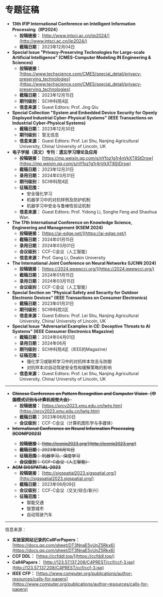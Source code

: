 # 专题征稿

- **13th IFIP International Conference on Intelligent Information Processing（IIP2024）**
  - **投稿链接：** [http://www.intsci.ac.cn/iip2024/](http://www.intsci.ac.cn/iip2024/)
  - **截稿日期：** 2023年12月04日
- **Special Issue "Privacy-Preserving Technologies for Large-scale Artificial Intelligence" (CMES-Computer Modeling IN Engineering & Sciences)** 
  - **投稿链接：** [https://www.techscience.com/CMES/special_detail/privacy-preserving_technologies](https://www.techscience.com/CMES/special_detail/privacy-preserving_technologies)
  - **截稿日期：** 2023年12月15日
  - **期刊级别：** SCI中科院4区
  - **信息来源：** Guest Editors: Prof. Jing Qiu
- **Special Collection "System and Embedded Device Security for Openly Deployed Industrial Cyber-Physical Systems" (IEEE Transactions on Industrial Cyber-Physical Systems)**
  - **截稿日期：** 2023年12月30日
  - **期刊级别：** 暂无信息
  - **信息来源：** Guest Editors: Prof. Lei Shu, Nanjing Agricultural University, China/ University of Lincoln, UK
- **电子学报（英文）专刊：遗忘学习理论及应用**
  - **投稿链接：** [https://mp.weixin.qq.com/s/nYfoz1g1r4nVkXT8StDrsw](https://mp.weixin.qq.com/s/nYfoz1g1r4nVkXT8StDrsw)
  - **截稿日期：** 2023年12月31日
  - **录用日期：** 2024年03月31日
  - **期刊级别：** SCI中科院4区
  - **征稿范围：** 
    - 安全强化学习
    - 机器学习中的对抗样例及防护机制
    - 机器学习中安全与鲁棒性验证机制
  - **信息来源：** Guest Editors: Prof. Yidong Li, Songhe Feng and Shaohua Wan.
- **The 17th International Conference on Knowledge Science, Engineering and Management (KSEM 2024)**
  - **投稿链接：** [https://ai-edge.net/](https://ai-edge.net/)
  - **截稿日期：** 2024年01月15日
  - **录用日期：** 2024年03月01日
  - **会议级别：** CCF-C会议（人工智能）
  - **信息来源：** Prof. Gang Li, Deakin University
- **The International Joint Conference on Neural Networks (IJCNN 2024)**
  - **投稿链接：** [https://2024.ieeewcci.org/](https://2024.ieeewcci.org/)
  - **截稿日期：** 2024年01月15日
  - **录用日期：** 2024年03月15日
  - **会议级别：** CCF-C会议（人工智能）
- **Special Section on "Physical Safety and Security for Outdoor Electronic Devices" (IEEE Transactions on Consumer Electronics)**
  - **截稿日期：** 2023年01月31日
  - **期刊级别：** SCI中科院2区
  - **信息来源：** Guest Editors: Prof. Lei Shu, Nanjing Agricultural University, China/ University of Lincoln, UK
- **Special Issue "Adversarial Examples in CE: Deceptive Threats to AI Systems" (IEEE Consumer Electronics Magazine)**
  - **截稿日期：** 2024年04月01日
  - **录用日期：** 2024年06月
  - **期刊级别：** SCI中科院4区（IEEE的Magazine）
  - **征稿范围：** 
    - 强化学习或联邦学习中的对抗样本攻击与防御
    - 对抗样本对自动驾驶安全性和缓解策略的影响
  - **信息来源：** Guest Editors: Prof. Lei Shu, Nanjing Agricultural University, China/ University of Lincoln, UK

---

- <del>**Chinese Conference on Pattern Recognition and Computer Vision（中国模式识别与计算机视觉大会）**</del>
  - **投稿链接：** [https://prcv2023.xmu.edu.cn/lwtg.htm](https://prcv2023.xmu.edu.cn/lwtg.htm)
  - **截稿日期：** 2023年06月20日
  - **会议级别：** CCF-C会议（计算机图形学与多媒体）
- <del>**International Conference on Neural Information Processing (ICONIP2023)**</dev>
  - **投稿链接：** [http://iconip2023.org/](http://iconip2023.org/)
  - **截稿日期：** 2023年06月10日
  - **征稿范围：** 机器学习、深度学习
  - **会议级别：** CCF-C会议（人工智能）
- <del>**ACM SIGSPATIAL-2023**</del>
  - **投稿链接：** [http://sigspatial2023.sigspatial.org/](http://sigspatial2023.sigspatial.org/)
  - **截稿日期：** 2023年06月09日
  - **会议级别：** CCF-C会议（交叉/综合/新兴）
  - **征稿范围：** 
    - 智能交通
    - 智慧城市
    - 自动驾驶汽车

---

信息来源：

- **实验室网站记录的CallForPapers：** [https://docs.qq.com/sheet/DT3NnaE5vUnZ5Rkx6](https://docs.qq.com/sheet/DT3NnaE5vUnZ5Rkx6)
- **CCF DDL：** [https://ccfddl.top/](https://ccfddl.top/)
- **Call4Papers：** [http://123.57.137.208/C4PREST/ccf/ccf-3.jsp](http://123.57.137.208/C4PREST/ccf/ccf-3.jsp)
- **IEEE CFP：** [https://www.computer.org/publications/author-resources/calls-for-papers](https://www.computer.org/publications/author-resources/calls-for-papers)
